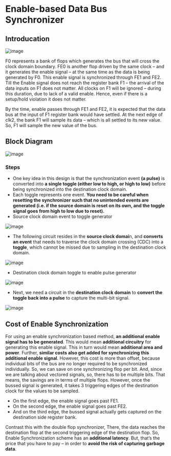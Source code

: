 # Enable-based Data Bus Synchronizer 

## Introducation 
![image](https://github.com/MahmouodMagdi/Clock-Domain-Crossing-Synchronizers/assets/72949261/692469f5-cf92-44e6-967a-0bd639765afa)

F0 represents a bank of flops which generates the bus that will cross the clock domain boundary. FE0 is another flop driven by the same clock – and it generates the enable signal – at the same time as the data is being generated by F0. This enable signal is synchronized through FE1 and FE2. Till the Enable signal does not reach the register bank F1 – the arrival of the data inputs on F1 does not matter. All clocks on F1 will be ignored – during this duration, due to lack of a valid enable. Hence, even if there is a setup/hold violation it does not matter.

By the time, enable passes through FE1 and FE2, it is expected that the data bus at the input of F1 register bank would have settled. At the next edge of clk2, the bank F1 will sample its data – which is all settled to its new value. So, F1 will sample the new value of the bus.

## Block Diagram
![image](https://github.com/MahmouodMagdi/Clock-Domain-Crossing-Synchronizers/assets/72949261/b793b804-ef50-43c9-9389-71743ae7ac4d)

### Steps 
- One key idea in this design is that the synchronization event **(a pulse)** is converted into **a single toggle (either low to high, or high to low)** before being synchronized into the destination clock domain.
- Each toggle represents one event. **You need to be careful when resetting the synchronizer such that no unintended events are generated (i.e. if the source domain is reset on its own, and the toggle signal goes from high to low due to reset).**
- Source clock domain event to toggle generator
  
![image](https://github.com/MahmouodMagdi/Clock-Domain-Crossing-Synchronizers/assets/72949261/a94dcb34-85c8-43d9-b1dc-31e1222e440f)

- The following circuit resides in the **source clock domai**n, and **converts an event** that needs to traverse the clock domain crossing (CDC) into a **toggle**, which cannot be missed due to sampling in the destination clock domain.
  
![image](https://github.com/MahmouodMagdi/Clock-Domain-Crossing-Synchronizers/assets/72949261/fe5b5279-e797-4da5-943e-2961347eaea5)

- Destination clock domain toggle to enable pulse generator

![image](https://github.com/MahmouodMagdi/Clock-Domain-Crossing-Synchronizers/assets/72949261/7d1edd2e-9be5-4c14-87ad-a09666ca7d71)

- Next, we need a circuit in the **destination clock domain** to **convert the toggle back into a pulse** to capture the multi-bit signal.

![image](https://github.com/MahmouodMagdi/Clock-Domain-Crossing-Synchronizers/assets/72949261/51dd8a59-3fb9-4175-a2a9-61a197cc7fd4)


## Cost of Enable Synchronization
For using an enable synchronization based method, **an additional enable signal has to be generated**. This would mean **additional circuitry** for generating this enable signal. This in turn would mean **additional area and power**. Further, **similar costs also get added for synchronizing this additional enable signal**. However, this cost is more than offset, because individual bits of the bus are no longer required to be synchronized individually. 
So, we can save on one synchronizing flop per bit. And, since we are talking about vectored signals, so, there has to be multiple bits. That means, the savings are in terms of multiple flops. However, once the bussed signal is generated, it takes 3 triggering edges of the destination clock for the values to be sampled.

- On the first edge, the enable signal goes past FE1.
- On the second edge, the enable signal goes past FE2.
- And on the third edge, the bussed signal actually gets captured on the destination side register bank.

Contrast this with the double flop synchronizer, There, the data reaches the destination flop at the second triggering edge of the destination flop. So, Enable Synchronization scheme has an **additional latency**.
But, that’s the price that you have to pay – in order to **avoid the risk of capturing garbage data**.
